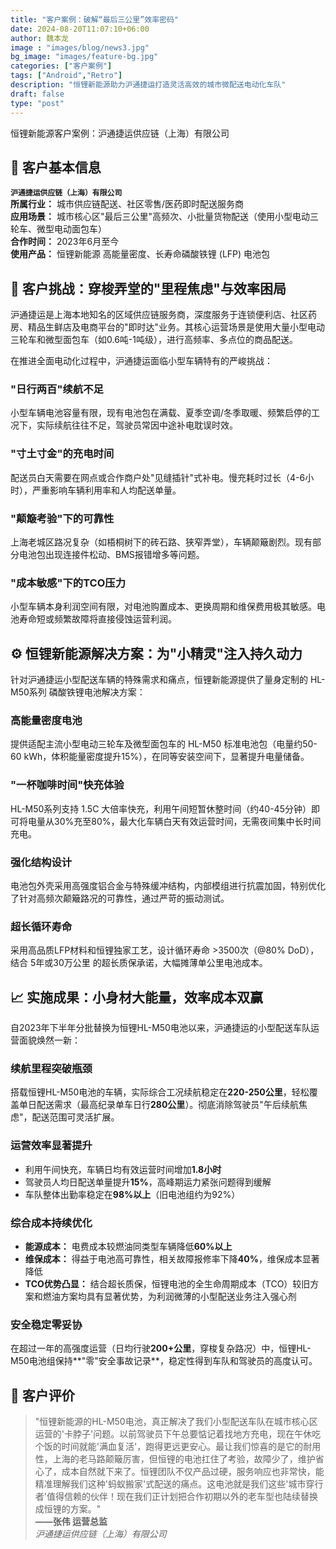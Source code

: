 ```yaml
---
title: "客户案例：破解“最后三公里”效率密码"
date: 2024-08-20T11:07:10+06:00
author: 魏本龙
image : "images/blog/news3.jpg"
bg_image: "images/feature-bg.jpg"
categories: ["客户案例"]
tags: ["Android","Retro"]
description: "恒锂新能源助力沪通捷运打造灵活高效的城市微配送电动化车队"
draft: false
type: "post"
---
```

恒锂新能源客户案例：沪通捷运供应链（上海）有限公司

## 🏢 客户基本信息
**`沪通捷运供应链（上海）有限公司`**  
**所属行业：** 城市供应链配送、社区零售/医药即时配送服务商  
**应用场景：** 城市核心区"最后三公里"高频次、小批量货物配送（使用小型电动三轮车、微型电动面包车）  
**合作时间：** 2023年6月至今  
**使用产品：** 恒锂新能源 高能量密度、长寿命磷酸铁锂 (LFP) 电池包  

<!--more-->

## 🚧 客户挑战：穿梭弄堂的"里程焦虑"与效率困局
沪通捷运是上海本地知名的区域供应链服务商，深度服务于连锁便利店、社区药房、精品生鲜店及电商平台的"即时达"业务。其核心运营场景是使用大量小型电动三轮车和微型面包车（如0.6吨-1吨级），进行高频率、多点位的商品配送。

在推进全面电动化过程中，沪通捷运面临小型车辆特有的严峻挑战：

### "日行两百"续航不足
小型车辆电池容量有限，现有电池包在满载、夏季空调/冬季取暖、频繁启停的工况下，实际续航往往不足，驾驶员常因中途补电耽误时效。

### "寸土寸金"的充电时间
配送员白天需要在网点或合作商户处"见缝插针"式补电。慢充耗时过长（4-6小时），严重影响车辆利用率和人均配送单量。

### "颠簸考验"下的可靠性
上海老城区路况复杂（如梧桐树下的砖石路、狭窄弄堂），车辆颠簸剧烈。现有部分电池包出现连接件松动、BMS报错增多等问题。

### "成本敏感"下的TCO压力
小型车辆本身利润空间有限，对电池购置成本、更换周期和维保费用极其敏感。电池寿命短或频繁故障将直接侵蚀运营利润。

## ⚙️ 恒锂新能源解决方案：为"小精灵"注入持久动力
针对沪通捷运小型配送车辆的特殊需求和痛点，恒锂新能源提供了量身定制的 HL-M50系列 磷酸铁锂电池解决方案：

### 高能量密度电池
提供适配主流小型电动三轮车及微型面包车的 HL-M50 标准电池包（电量约50-60 kWh，体积能量密度提升15%），在同等安装空间下，显著提升电量储备。

### "一杯咖啡时间"快充体验
HL-M50系列支持 1.5C 大倍率快充，利用午间短暂休整时间（约40-45分钟）即可将电量从30%充至80%，最大化车辆白天有效运营时间，无需夜间集中长时间充电。

### 强化结构设计
电池包外壳采用高强度铝合金与特殊缓冲结构，内部模组进行抗震加固，特别优化了针对高频次颠簸路况的可靠性，通过严苛的振动测试。

### 超长循环寿命
采用高品质LFP材料和恒锂独家工艺，设计循环寿命 >3500次（@80% DoD），结合 5年或30万公里 的超长质保承诺，大幅摊薄单公里电池成本。

## 📈 实施成果：小身材大能量，效率成本双赢
自2023年下半年分批替换为恒锂HL-M50电池以来，沪通捷运的小型配送车队运营面貌焕然一新：

### 续航里程突破瓶颈
搭载恒锂HL-M50电池的车辆，实际综合工况续航稳定在**220-250公里**，轻松覆盖单日配送需求（最高纪录单车日行**280公里**）。彻底消除驾驶员"午后续航焦虑"，配送范围可灵活扩展。

### 运营效率显著提升
- 利用午间快充，车辆日均有效运营时间增加**1.8小时**
- 驾驶员人均日配送单量提升**15%**，高峰期运力紧张问题得到缓解
- 车队整体出勤率稳定在**98%以上**（旧电池组约为92%）

### 综合成本持续优化
- **能源成本：** 电费成本较燃油同类型车辆降低**60%以上**
- **维保成本：** 得益于电池高可靠性，相关故障报修率下降**40%**，维保成本显著降低
- **TCO优势凸显：** 结合超长质保，恒锂电池的全生命周期成本（TCO）较旧方案和燃油方案均具有显著优势，为利润微薄的小型配送业务注入强心剂

### 安全稳定零妥协
在超过一年的高强度运营（日均行驶**200+公里**，穿梭复杂路况）中，恒锂HL-M50电池组保持**"零"安全事故记录**，稳定性得到车队和驾驶员的高度认可。

## 💬 客户评价
> "恒锂新能源的HL-M50电池，真正解决了我们小型配送车队在城市核心区运营的'卡脖子'问题。以前驾驶员下午总要惦记着找地方充电，现在午休吃个饭的时间就能'满血复活'，跑得更远更安心。最让我们惊喜的是它的耐用性，上海的老马路颠簸厉害，但恒锂的电池扛住了考验，故障少了，维护省心了，成本自然就下来了。恒锂团队不仅产品过硬，服务响应也非常快，能精准理解我们这种'蚂蚁搬家'式配送的痛点。这电池就是我们这些'城市穿行者'值得信赖的伙伴！现在我们正计划把合作初期以外的老车型也陆续替换成恒锂的方案。"  
> **——张伟 运营总监**  
> *沪通捷运供应链（上海）有限公司*